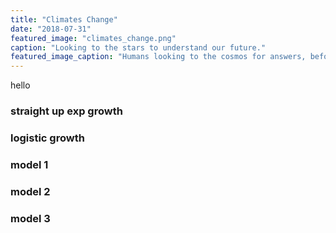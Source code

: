 ```yaml
---
title: "Climates Change"
date: "2018-07-31"
featured_image: "climates_change.png"
caption: "Looking to the stars to understand our future."
featured_image_caption: "Humans looking to the cosmos for answers, before they are hunted down by predators, in the aptly-named film Predators. Image credit: 20th Century Fox."
---
```


hello

### straight up exp growth

<ClimatesChange idx={0} caption="Figure 1: An exponential model of population growth."/>

### logistic growth

<ClimatesChange idx={1} caption="Figure 2: A logistic model of population growth." />

### model 1

<ClimatesChange idx={2} caption="Figure 3: Modeling Population along with the environment." />

### model 2

<ClimatesChange idx={3} caption="Figure 4: Fancier model." />

### model 3

<ClimatesChange idx={4} caption="Figure 5: Fanciest model." />

